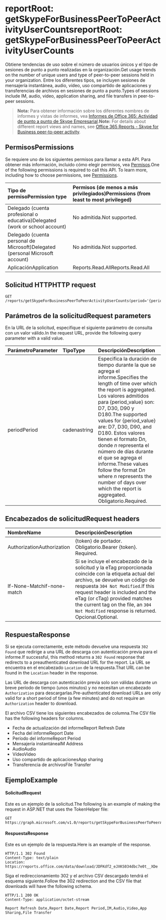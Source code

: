 # <a name="reportroot-getskypeforbusinesspeertopeeractivityusercounts"></a><span data-ttu-id="9b96f-101">reportRoot: getSkypeForBusinessPeerToPeerActivityUserCounts</span><span class="sxs-lookup"><span data-stu-id="9b96f-101">reportRoot: getSkypeForBusinessPeerToPeerActivityUserCounts</span></span>

<span data-ttu-id="9b96f-102">Obtiene tendencias de uso sobre el número de usuarios únicos y el tipo de sesiones de punto a punto realizadas en la organización.</span><span class="sxs-lookup"><span data-stu-id="9b96f-102">Get usage trends on the number of unique users and type of peer-to-peer sessions held in your organization.</span></span> <span data-ttu-id="9b96f-103">Entre los diferentes tipos, se incluyen sesiones de mensajería instantánea, audio, vídeo, uso compartido de aplicaciones y transferencias de archivos en sesiones de punto a punto.</span><span class="sxs-lookup"><span data-stu-id="9b96f-103">Types of sessions include IM, audio, video, application sharing, and file transfers in peer-to-peer sessions.</span></span>

> <span data-ttu-id="9b96f-104">**Nota:** Para obtener información sobre los diferentes nombres de informes y vistas de informes, vea [Informes de Office 365: Actividad de punto a punto de Skype Empresarial]((https://support.office.com/client/Skype-for-Business-Online-peertopeer-activity-d3b2d569-4ee9-44b8-92bf-d518142f0713)).</span><span class="sxs-lookup"><span data-stu-id="9b96f-104">**Note:** For details about different report views and names, see [Office 365 Reports - Skype for Business peer-to-peer activity]((https://support.office.com/client/Skype-for-Business-Online-peertopeer-activity-d3b2d569-4ee9-44b8-92bf-d518142f0713)).</span></span>

## <a name="permissions"></a><span data-ttu-id="9b96f-105">Permisos</span><span class="sxs-lookup"><span data-stu-id="9b96f-105">Permissions</span></span>

<span data-ttu-id="9b96f-p102">Se requiere uno de los siguientes permisos para llamar a esta API. Para obtener más información, incluido cómo elegir permisos, vea [Permisos](../../../concepts/permissions_reference.md).</span><span class="sxs-lookup"><span data-stu-id="9b96f-p102">One of the following permissions is required to call this API. To learn more, including how to choose permissions, see [Permissions](../../../concepts/permissions_reference.md).</span></span>

| <span data-ttu-id="9b96f-108">Tipo de permiso</span><span class="sxs-lookup"><span data-stu-id="9b96f-108">Permission type</span></span>                        | <span data-ttu-id="9b96f-109">Permisos (de menos a más privilegiados)</span><span class="sxs-lookup"><span data-stu-id="9b96f-109">Permissions (from least to most privileged)</span></span> |
| :------------------------------------- | :--------------------------------------- |
| <span data-ttu-id="9b96f-110">Delegado (cuenta profesional o educativa)</span><span class="sxs-lookup"><span data-stu-id="9b96f-110">Delegated (work or school account)</span></span>     | <span data-ttu-id="9b96f-111">No admitida.</span><span class="sxs-lookup"><span data-stu-id="9b96f-111">Not supported.</span></span>                           |
| <span data-ttu-id="9b96f-112">Delegado (cuenta personal de Microsoft)</span><span class="sxs-lookup"><span data-stu-id="9b96f-112">Delegated (personal Microsoft account)</span></span> | <span data-ttu-id="9b96f-113">No admitida.</span><span class="sxs-lookup"><span data-stu-id="9b96f-113">Not supported.</span></span>                           |
| <span data-ttu-id="9b96f-114">Aplicación</span><span class="sxs-lookup"><span data-stu-id="9b96f-114">Application</span></span>                            | <span data-ttu-id="9b96f-115">Reports.Read.All</span><span class="sxs-lookup"><span data-stu-id="9b96f-115">Reports.Read.All</span></span>                         |

## <a name="http-request"></a><span data-ttu-id="9b96f-116">Solicitud HTTP</span><span class="sxs-lookup"><span data-stu-id="9b96f-116">HTTP request</span></span>

<!-- { "blockType": "ignored" } --> 

```http
GET /reports/getSkypeForBusinessPeerToPeerActivityUserCounts(period='{period_value}')
```

## <a name="request-parameters"></a><span data-ttu-id="9b96f-117">Parámetros de la solicitud</span><span class="sxs-lookup"><span data-stu-id="9b96f-117">Request parameters</span></span>

<span data-ttu-id="9b96f-118">En la URL de la solicitud, especifique el siguiente parámetro de consulta con un valor válido.</span><span class="sxs-lookup"><span data-stu-id="9b96f-118">In the request URL, provide the following query parameter with a valid value.</span></span>

| <span data-ttu-id="9b96f-119">Parámetro</span><span class="sxs-lookup"><span data-stu-id="9b96f-119">Parameter</span></span> | <span data-ttu-id="9b96f-120">Tipo</span><span class="sxs-lookup"><span data-stu-id="9b96f-120">Type</span></span>   | <span data-ttu-id="9b96f-121">Descripción</span><span class="sxs-lookup"><span data-stu-id="9b96f-121">Description</span></span>                              |
| :-------- | :----- | :--------------------------------------- |
| <span data-ttu-id="9b96f-122">period</span><span class="sxs-lookup"><span data-stu-id="9b96f-122">Period</span></span>    | <span data-ttu-id="9b96f-123">cadena</span><span class="sxs-lookup"><span data-stu-id="9b96f-123">string</span></span> | <span data-ttu-id="9b96f-124">Especifica la duración de tiempo durante la que se agrega el informe.</span><span class="sxs-lookup"><span data-stu-id="9b96f-124">Specifies the length of time over which the report is aggregated.</span></span> <span data-ttu-id="9b96f-125">Los valores admitidos para {period_value} son: D7, D30, D90 y D180.</span><span class="sxs-lookup"><span data-stu-id="9b96f-125">The supported values for {period_value} are: D7, D30, D90, and D180.</span></span> <span data-ttu-id="9b96f-126">Estos valores tienen el formato D*n*, donde *n* representa el número de días durante el que se agrega el informe.</span><span class="sxs-lookup"><span data-stu-id="9b96f-126">These values follow the format D*n* where *n* represents the number of days over which the report is aggregated.</span></span> <span data-ttu-id="9b96f-127">Obligatorio.</span><span class="sxs-lookup"><span data-stu-id="9b96f-127">Required.</span></span> |

## <a name="request-headers"></a><span data-ttu-id="9b96f-128">Encabezados de solicitud</span><span class="sxs-lookup"><span data-stu-id="9b96f-128">Request headers</span></span>

| <span data-ttu-id="9b96f-129">Nombre</span><span class="sxs-lookup"><span data-stu-id="9b96f-129">Name</span></span>          | <span data-ttu-id="9b96f-130">Descripción</span><span class="sxs-lookup"><span data-stu-id="9b96f-130">Description</span></span>               |
| :------------ | :------------------------ |
| <span data-ttu-id="9b96f-131">Authorization</span><span class="sxs-lookup"><span data-stu-id="9b96f-131">Authorization</span></span> | <span data-ttu-id="9b96f-p104">{token} de portador. Obligatorio.</span><span class="sxs-lookup"><span data-stu-id="9b96f-p104">Bearer {token}. Required.</span></span> |
| <span data-ttu-id="9b96f-134">If-None-Match</span><span class="sxs-lookup"><span data-stu-id="9b96f-134">if-none-match</span></span> | <span data-ttu-id="9b96f-135">Si se incluye el encabezado de la solicitud y la eTag proporcionada coincide con la etiqueta actual del archivo, se devuelve un código de respuesta `304 Not Modified`.</span><span class="sxs-lookup"><span data-stu-id="9b96f-135">If this request header is included and the eTag (or cTag) provided matches the current tag on the file, an `304 Not Modified` response is returned.</span></span> <span data-ttu-id="9b96f-136">Opcional.</span><span class="sxs-lookup"><span data-stu-id="9b96f-136">Optional.</span></span> |

## <a name="response"></a><span data-ttu-id="9b96f-137">Respuesta</span><span class="sxs-lookup"><span data-stu-id="9b96f-137">Response</span></span>

<span data-ttu-id="9b96f-138">Si se ejecuta correctamente, este método devuelve una respuesta `302 Found` que redirige a una URL de descarga con autenticación previa para el informe.</span><span class="sxs-lookup"><span data-stu-id="9b96f-138">If successful, this method returns a `302 Found` response that redirects to a preauthenticated download URL for the report.</span></span> <span data-ttu-id="9b96f-139">La URL se encuentra en el encabezado `Location` de la respuesta.</span><span class="sxs-lookup"><span data-stu-id="9b96f-139">That URL can be found in the `Location` header in the response.</span></span>

<span data-ttu-id="9b96f-140">Las URL de descarga con autenticación previa solo son válidas durante un breve período de tiempo (unos minutos) y no necesitan un encabezado `Authorization` para descargarlas.</span><span class="sxs-lookup"><span data-stu-id="9b96f-140">Pre-authenticated download URLs are only valid for a short period of time (a few minutes) and do not require an `Authorization` header to download.</span></span>

<span data-ttu-id="9b96f-141">El archivo CSV tiene los siguientes encabezados de columna.</span><span class="sxs-lookup"><span data-stu-id="9b96f-141">The CSV file has the following headers for columns.</span></span>

- <span data-ttu-id="9b96f-142">Fecha de actualización del informe</span><span class="sxs-lookup"><span data-stu-id="9b96f-142">Report Refresh Date</span></span>
- <span data-ttu-id="9b96f-143">Fecha del informe</span><span class="sxs-lookup"><span data-stu-id="9b96f-143">Report Date</span></span>
- <span data-ttu-id="9b96f-144">Período del informe</span><span class="sxs-lookup"><span data-stu-id="9b96f-144">Report Period</span></span>
- <span data-ttu-id="9b96f-145">Mensajería instantánea</span><span class="sxs-lookup"><span data-stu-id="9b96f-145">IM Address</span></span>
- <span data-ttu-id="9b96f-146">Audio</span><span class="sxs-lookup"><span data-stu-id="9b96f-146">Audio</span></span>
- <span data-ttu-id="9b96f-147">Vídeo</span><span class="sxs-lookup"><span data-stu-id="9b96f-147">Video</span></span>
- <span data-ttu-id="9b96f-148">Uso compartido de aplicaciones</span><span class="sxs-lookup"><span data-stu-id="9b96f-148">App sharing</span></span>
- <span data-ttu-id="9b96f-149">Transferencia de archivos</span><span class="sxs-lookup"><span data-stu-id="9b96f-149">File Transfer</span></span>

## <a name="example"></a><span data-ttu-id="9b96f-150">Ejemplo</span><span class="sxs-lookup"><span data-stu-id="9b96f-150">Example</span></span>

#### <a name="request"></a><span data-ttu-id="9b96f-151">Solicitud</span><span class="sxs-lookup"><span data-stu-id="9b96f-151">Request</span></span>

<span data-ttu-id="9b96f-152">Este es un ejemplo de la solicitud.</span><span class="sxs-lookup"><span data-stu-id="9b96f-152">The following is an example of making the request in ASP.NET that uses the TokenHelper file:</span></span>

<!-- {
  "blockType": "request",
  "name": "reportroot_getskypeforbusinesspeertopeeractivityusercounts"
}-->

```http
GET https://graph.microsoft.com/v1.0/reports/getSkypeForBusinessPeerToPeerActivityUserCounts(period='D7')
```

#### <a name="response"></a><span data-ttu-id="9b96f-153">Respuesta</span><span class="sxs-lookup"><span data-stu-id="9b96f-153">Response</span></span>

<span data-ttu-id="9b96f-154">Este es un ejemplo de la respuesta.</span><span class="sxs-lookup"><span data-stu-id="9b96f-154">Here is an example of the response.</span></span>

<!-- { "blockType": "ignored" } --> 

```http
HTTP/1.1 302 Found
Content-Type: text/plain
Location: https://reports.office.com/data/download/JDFKdf2_eJXKS034dbc7e0t__XDe
```

<span data-ttu-id="9b96f-155">Siga el redireccionamiento 302 y el archivo CSV descargado tendrá el esquema siguiente.</span><span class="sxs-lookup"><span data-stu-id="9b96f-155">Follow the 302 redirection and the CSV file that downloads will have the following schema.</span></span>

<!-- {
  "blockType": "response",
  "truncated": true,
  "@odata.type": "stream"
} -->

```http
HTTP/1.1 200 OK
Content-Type: application/octet-stream

Report Refresh Date,Report Date,Report Period,IM,Audio,Video,App Sharing,File Transfer
```
